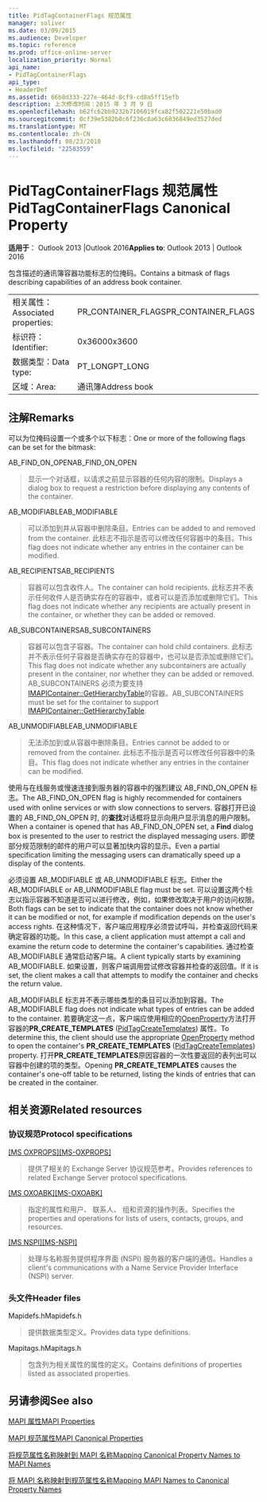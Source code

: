 ```yaml
---
title: PidTagContainerFlags 规范属性
manager: soliver
ms.date: 03/09/2015
ms.audience: Developer
ms.topic: reference
ms.prod: office-online-server
localization_priority: Normal
api_name:
- PidTagContainerFlags
api_type:
- HeaderDef
ms.assetid: 66b8d333-227e-464d-8cf9-cd8a5ff15efb
description: 上次修改时间：2015 年 3 月 9 日
ms.openlocfilehash: b62fc62bb9232b7106019fca82f502221e50bad0
ms.sourcegitcommit: 0cf39e5382b8c6f236c8a63c6036849ed3527ded
ms.translationtype: MT
ms.contentlocale: zh-CN
ms.lasthandoff: 08/23/2018
ms.locfileid: "22583559"
---
```

# <a name="pidtagcontainerflags-canonical-property"></a><span data-ttu-id="e174a-103">PidTagContainerFlags 规范属性</span><span class="sxs-lookup"><span data-stu-id="e174a-103">PidTagContainerFlags Canonical Property</span></span>

  
  
<span data-ttu-id="e174a-104">**适用于**： Outlook 2013 |Outlook 2016</span><span class="sxs-lookup"><span data-stu-id="e174a-104">**Applies to**: Outlook 2013 | Outlook 2016</span></span> 
  
<span data-ttu-id="e174a-105">包含描述的通讯簿容器功能标志的位掩码。</span><span class="sxs-lookup"><span data-stu-id="e174a-105">Contains a bitmask of flags describing capabilities of an address book container.</span></span> 
  
|||
|:-----|:-----|
|<span data-ttu-id="e174a-106">相关属性：</span><span class="sxs-lookup"><span data-stu-id="e174a-106">Associated properties:</span></span>  <br/> |<span data-ttu-id="e174a-107">PR_CONTAINER_FLAGS</span><span class="sxs-lookup"><span data-stu-id="e174a-107">PR_CONTAINER_FLAGS</span></span>  <br/> |
|<span data-ttu-id="e174a-108">标识符：</span><span class="sxs-lookup"><span data-stu-id="e174a-108">Identifier:</span></span>  <br/> |<span data-ttu-id="e174a-109">0x3600</span><span class="sxs-lookup"><span data-stu-id="e174a-109">0x3600</span></span>  <br/> |
|<span data-ttu-id="e174a-110">数据类型：</span><span class="sxs-lookup"><span data-stu-id="e174a-110">Data type:</span></span>  <br/> |<span data-ttu-id="e174a-111">PT_LONG</span><span class="sxs-lookup"><span data-stu-id="e174a-111">PT_LONG</span></span>  <br/> |
|<span data-ttu-id="e174a-112">区域：</span><span class="sxs-lookup"><span data-stu-id="e174a-112">Area:</span></span>  <br/> |<span data-ttu-id="e174a-113">通讯簿</span><span class="sxs-lookup"><span data-stu-id="e174a-113">Address book</span></span>  <br/> |
   
## <a name="remarks"></a><span data-ttu-id="e174a-114">注解</span><span class="sxs-lookup"><span data-stu-id="e174a-114">Remarks</span></span>

<span data-ttu-id="e174a-115">可以为位掩码设置一个或多个以下标志：</span><span class="sxs-lookup"><span data-stu-id="e174a-115">One or more of the following flags can be set for the bitmask:</span></span>
  
<span data-ttu-id="e174a-116">AB_FIND_ON_OPEN</span><span class="sxs-lookup"><span data-stu-id="e174a-116">AB_FIND_ON_OPEN</span></span> 
  
> <span data-ttu-id="e174a-117">显示一个对话框，以请求之前显示容器的任何内容的限制。</span><span class="sxs-lookup"><span data-stu-id="e174a-117">Displays a dialog box to request a restriction before displaying any contents of the container.</span></span> 
    
<span data-ttu-id="e174a-118">AB_MODIFIABLE</span><span class="sxs-lookup"><span data-stu-id="e174a-118">AB_MODIFIABLE</span></span> 
  
> <span data-ttu-id="e174a-119">可以添加到并从容器中删除条目。</span><span class="sxs-lookup"><span data-stu-id="e174a-119">Entries can be added to and removed from the container.</span></span> <span data-ttu-id="e174a-120">此标志不指示是否可以修改任何容器中的条目。</span><span class="sxs-lookup"><span data-stu-id="e174a-120">This flag does not indicate whether any entries in the container can be modified.</span></span>
    
<span data-ttu-id="e174a-121">AB_RECIPIENTS</span><span class="sxs-lookup"><span data-stu-id="e174a-121">AB_RECIPIENTS</span></span> 
  
> <span data-ttu-id="e174a-122">容器可以包含收件人。</span><span class="sxs-lookup"><span data-stu-id="e174a-122">The container can hold recipients.</span></span> <span data-ttu-id="e174a-123">此标志并不表示任何收件人是否确实存在的容器中，或者可以是否添加或删除它们。</span><span class="sxs-lookup"><span data-stu-id="e174a-123">This flag does not indicate whether any recipients are actually present in the container, or whether they can be added or removed.</span></span> 
    
<span data-ttu-id="e174a-124">AB_SUBCONTAINERS</span><span class="sxs-lookup"><span data-stu-id="e174a-124">AB_SUBCONTAINERS</span></span> 
  
> <span data-ttu-id="e174a-125">容器可以包含子容器。</span><span class="sxs-lookup"><span data-stu-id="e174a-125">The container can hold child containers.</span></span> <span data-ttu-id="e174a-126">此标志并不表示任何子容器是否确实存在的容器中，也可以是否添加或删除它们。</span><span class="sxs-lookup"><span data-stu-id="e174a-126">This flag does not indicate whether any subcontainers are actually present in the container, nor whether they can be added or removed.</span></span> <span data-ttu-id="e174a-127">AB_SUBCONTAINERS 必须为要支持[IMAPIContainer::GetHierarchyTable](imapicontainer-gethierarchytable.md)的容器。</span><span class="sxs-lookup"><span data-stu-id="e174a-127">AB_SUBCONTAINERS must be set for the container to support [IMAPIContainer::GetHierarchyTable](imapicontainer-gethierarchytable.md).</span></span> 
    
<span data-ttu-id="e174a-128">AB_UNMODIFIABLE</span><span class="sxs-lookup"><span data-stu-id="e174a-128">AB_UNMODIFIABLE</span></span> 
  
> <span data-ttu-id="e174a-129">无法添加到或从容器中删除条目。</span><span class="sxs-lookup"><span data-stu-id="e174a-129">Entries cannot be added to or removed from the container.</span></span> <span data-ttu-id="e174a-130">此标志不指示是否可以修改任何容器中的条目。</span><span class="sxs-lookup"><span data-stu-id="e174a-130">This flag does not indicate whether any entries in the container can be modified.</span></span> 
    
<span data-ttu-id="e174a-131">使用与在线服务或慢速连接到服务器的容器中的强烈建议 AB_FIND_ON_OPEN 标志。</span><span class="sxs-lookup"><span data-stu-id="e174a-131">The AB_FIND_ON_OPEN flag is highly recommended for containers used with online services or with slow connections to servers.</span></span> <span data-ttu-id="e174a-132">容器打开已设置的 AB_FIND_ON_OPEN 时, 的**查找**对话框将显示向用户显示消息的用户限制。</span><span class="sxs-lookup"><span data-stu-id="e174a-132">When a container is opened that has AB_FIND_ON_OPEN set, a **Find** dialog box is presented to the user to restrict the displayed messaging users.</span></span> <span data-ttu-id="e174a-133">即使部分规范限制的邮件的用户可以显著加快内容的显示。</span><span class="sxs-lookup"><span data-stu-id="e174a-133">Even a partial specification limiting the messaging users can dramatically speed up a display of the contents.</span></span> 
  
<span data-ttu-id="e174a-134">必须设置 AB_MODIFIABLE 或 AB_UNMODIFIABLE 标志。</span><span class="sxs-lookup"><span data-stu-id="e174a-134">Either the AB_MODIFIABLE or AB_UNMODIFIABLE flag must be set.</span></span> <span data-ttu-id="e174a-135">可以设置这两个标志以指示容器不知道是否可以进行修改，例如，如果修改取决于用户的访问权限。</span><span class="sxs-lookup"><span data-stu-id="e174a-135">Both flags can be set to indicate that the container does not know whether it can be modified or not, for example if modification depends on the user's access rights.</span></span> <span data-ttu-id="e174a-136">在这种情况下，客户端应用程序必须尝试呼叫，并检查返回代码来确定容器的功能。</span><span class="sxs-lookup"><span data-stu-id="e174a-136">In this case, a client application must attempt a call and examine the return code to determine the container's capabilities.</span></span> <span data-ttu-id="e174a-137">通过检查 AB_MODIFIABLE 通常启动客户端。</span><span class="sxs-lookup"><span data-stu-id="e174a-137">A client typically starts by examining AB_MODIFIABLE.</span></span> <span data-ttu-id="e174a-138">如果设置，则客户端调用尝试修改容器并检查的返回值。</span><span class="sxs-lookup"><span data-stu-id="e174a-138">If it is set, the client makes a call that attempts to modify the container and checks the return value.</span></span> 
  
<span data-ttu-id="e174a-139">AB_MODIFIABLE 标志并不表示哪些类型的条目可以添加到容器。</span><span class="sxs-lookup"><span data-stu-id="e174a-139">The AB_MODIFIABLE flag does not indicate what types of entries can be added to the container.</span></span> <span data-ttu-id="e174a-140">若要确定这一点，客户端应使用相应的[OpenProperty](imapiprop-openproperty.md)方法打开容器的**PR_CREATE_TEMPLATES** ([PidTagCreateTemplates](pidtagcreatetemplates-canonical-property.md)) 属性。</span><span class="sxs-lookup"><span data-stu-id="e174a-140">To determine this, the client should use the appropriate [OpenProperty](imapiprop-openproperty.md) method to open the container's **PR_CREATE_TEMPLATES** ([PidTagCreateTemplates](pidtagcreatetemplates-canonical-property.md)) property.</span></span> <span data-ttu-id="e174a-141">打开**PR_CREATE_TEMPLATES**原因容器的一次性要返回的表列出可以容器中创建的项的类型。</span><span class="sxs-lookup"><span data-stu-id="e174a-141">Opening **PR_CREATE_TEMPLATES** causes the container's one-off table to be returned, listing the kinds of entries that can be created in the container.</span></span> 
  
## <a name="related-resources"></a><span data-ttu-id="e174a-142">相关资源</span><span class="sxs-lookup"><span data-stu-id="e174a-142">Related resources</span></span>

### <a name="protocol-specifications"></a><span data-ttu-id="e174a-143">协议规范</span><span class="sxs-lookup"><span data-stu-id="e174a-143">Protocol specifications</span></span>

<span data-ttu-id="e174a-144">[[MS OXPROPS]](http://msdn.microsoft.com/library/f6ab1613-aefe-447d-a49c-18217230b148%28Office.15%29.aspx)</span><span class="sxs-lookup"><span data-stu-id="e174a-144">[[MS-OXPROPS]](http://msdn.microsoft.com/library/f6ab1613-aefe-447d-a49c-18217230b148%28Office.15%29.aspx)</span></span>
  
> <span data-ttu-id="e174a-145">提供了相关的 Exchange Server 协议规范参考。</span><span class="sxs-lookup"><span data-stu-id="e174a-145">Provides references to related Exchange Server protocol specifications.</span></span>
    
<span data-ttu-id="e174a-146">[[MS OXOABK]](http://msdn.microsoft.com/library/f4cf9b4c-9232-4506-9e71-2270de217614%28Office.15%29.aspx)</span><span class="sxs-lookup"><span data-stu-id="e174a-146">[[MS-OXOABK]](http://msdn.microsoft.com/library/f4cf9b4c-9232-4506-9e71-2270de217614%28Office.15%29.aspx)</span></span>
  
> <span data-ttu-id="e174a-147">指定的属性和用户、 联系人、 组和资源的操作列表。</span><span class="sxs-lookup"><span data-stu-id="e174a-147">Specifies the properties and operations for lists of users, contacts, groups, and resources.</span></span>
    
<span data-ttu-id="e174a-148">[[MS NSPI]](http://msdn.microsoft.com/library/6dd0a3ea-b4d4-4a73-a857-add03a89a543%28Office.15%29.aspx)</span><span class="sxs-lookup"><span data-stu-id="e174a-148">[[MS-NSPI]](http://msdn.microsoft.com/library/6dd0a3ea-b4d4-4a73-a857-add03a89a543%28Office.15%29.aspx)</span></span>
  
> <span data-ttu-id="e174a-149">处理与名称服务提供程序界面 (NSPI) 服务器的客户端的通信。</span><span class="sxs-lookup"><span data-stu-id="e174a-149">Handles a client's communications with a Name Service Provider Interface (NSPI) server.</span></span>
    
### <a name="header-files"></a><span data-ttu-id="e174a-150">头文件</span><span class="sxs-lookup"><span data-stu-id="e174a-150">Header files</span></span>

<span data-ttu-id="e174a-151">Mapidefs.h</span><span class="sxs-lookup"><span data-stu-id="e174a-151">Mapidefs.h</span></span>
  
> <span data-ttu-id="e174a-152">提供数据类型定义。</span><span class="sxs-lookup"><span data-stu-id="e174a-152">Provides data type definitions.</span></span>
    
<span data-ttu-id="e174a-153">Mapitags.h</span><span class="sxs-lookup"><span data-stu-id="e174a-153">Mapitags.h</span></span>
  
> <span data-ttu-id="e174a-154">包含列为相关属性的属性的定义。</span><span class="sxs-lookup"><span data-stu-id="e174a-154">Contains definitions of properties listed as associated properties.</span></span>
    
## <a name="see-also"></a><span data-ttu-id="e174a-155">另请参阅</span><span class="sxs-lookup"><span data-stu-id="e174a-155">See also</span></span>



[<span data-ttu-id="e174a-156">MAPI 属性</span><span class="sxs-lookup"><span data-stu-id="e174a-156">MAPI Properties</span></span>](mapi-properties.md)
  
[<span data-ttu-id="e174a-157">MAPI 规范属性</span><span class="sxs-lookup"><span data-stu-id="e174a-157">MAPI Canonical Properties</span></span>](mapi-canonical-properties.md)
  
[<span data-ttu-id="e174a-158">将规范属性名称映射到 MAPI 名称</span><span class="sxs-lookup"><span data-stu-id="e174a-158">Mapping Canonical Property Names to MAPI Names</span></span>](mapping-canonical-property-names-to-mapi-names.md)
  
[<span data-ttu-id="e174a-159">将 MAPI 名称映射到规范属性名称</span><span class="sxs-lookup"><span data-stu-id="e174a-159">Mapping MAPI Names to Canonical Property Names</span></span>](mapping-mapi-names-to-canonical-property-names.md)


